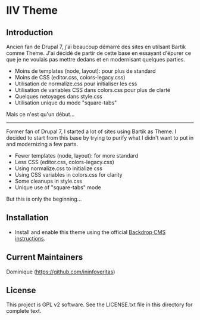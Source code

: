 # IIV Theme

## Introduction

Ancien fan de Drupal 7, j'ai beaucoup démarré des sites en utilsant Bartik comme Theme.
J'ai décidé de partir de cette base en essayant d'épurer ce que je ne voulais pas mettre dedans et en modernisant quelques parties.

- Moins de templates (node, layout): pour plus de standard
- Moins de CSS (editor.css, colors-legacy.css)
- Utilisation de normalize.css pour initialiser les css
- Utilisation de variables CSS dans colors.css pour plus de clarté
- Quelques netoyages dans style.css
- Utilisation unique du mode "square-tabs"


Mais ce n'est qu'un début...

-------

Former fan of Drupal 7, I started a lot of sites using Bartik as Theme.
I decided to start from this base by trying to purify what I didn't want to put in and modernizing a few parts.

- Fewer templates (node, layout): for more standard
- Less CSS (editor.css, colors-legacy.css)
- Using normalize.css to initialize css
- Using CSS variables in colors.css for clarity
- Some cleanups in style.css
- Unique use of "square-tabs" mode


But this is only the beginning...

## Installation

 - Install and enable this theme using the official [Backdrop CMS instructions](https://backdropcms.org/guide/themes).

## Current Maintainers
Dominique (https://github.com/ininfoveritas)

## License

This project is GPL v2 software.
See the LICENSE.txt file in this directory for complete text.
